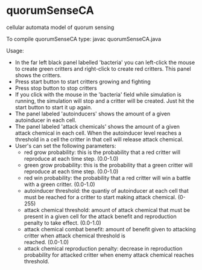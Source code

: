 quorumSenseCA
=============

cellular automata model of quorum sensing

To compile quorumSenseCA type:
javac quorumSenseCA.java

Usage:
+ In the far left black panel labelled 'bacteria' you can left-click the mouse to create green critters and right-click 
  to create red critters.  This panel shows the critters.
+ Press start button to start critters growing and fighting
+ Press stop button to stop critters
+ If you click with the mouse in the 'bacteria' field while simulation is running, the simulation will stop and a 
  critter will be created.  Just hit the start button to start it up again.
+ The panel labeled 'autoinducers' shows the amount of a given autoinducer in each cell.
+ The panel labeled 'attack chemicals' shows the amount of a given attack chemical in each cell.  When the autoinducer
  level reaches a threshold in a cell the critter in that cell will release attack chemical.
+ User's can set the following parameters:
    - red grow probability: this is the probability that a red critter will reproduce at each time step. (0.0-1.0)
    - green grow probability: this is the probability that a green critter will reproduce at each time step. (0.0-1.0)
    - red win probability: the probability that a red critter will win a battle with a green critter. (0.0-1.0)
    - autoinducer threshold: the quantiy of autoinducer at each cell that must be reached for a critter to start
                             making attack chemical. (0-255)
    - attack chemical threshold: amount of attack chemical that must be present in a given cell for the attack benefit
                                 and reproduction penalty to take effect. (0.0-1.0)
    - attack chemical combat benefit: amount of benefit given to attacking critter when attack chemical threshold is     
                                      reached. (0.0-1.0)
    - attack chemical reproduction penalty: decrease in reproduction probability for attacked critter when enemy attack
                                            chemical reaches threshold.
